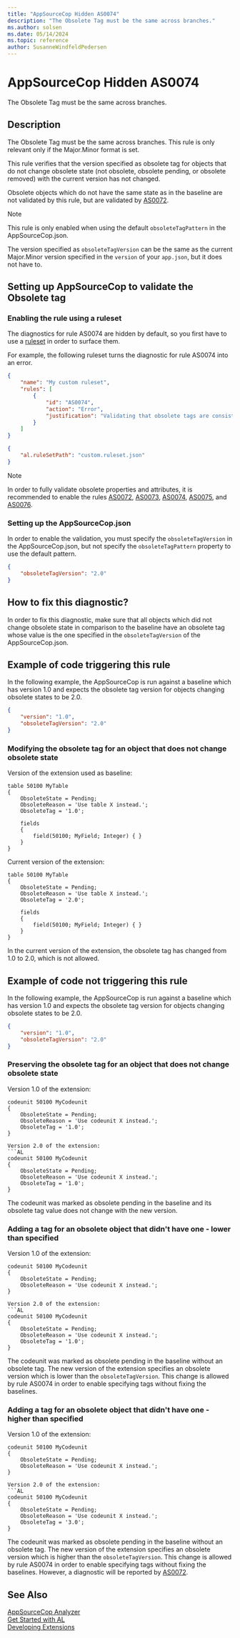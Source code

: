 ```yaml
---
title: "AppSourceCop Hidden AS0074"
description: "The Obsolete Tag must be the same across branches."
ms.author: solsen
ms.date: 05/14/2024
ms.topic: reference
author: SusanneWindfeldPedersen
---
```

[//]: # (START>DO_NOT_EDIT)
[//]: # (IMPORTANT:Do not edit any of the content between here and the END>DO_NOT_EDIT.)
[//]: # (Any modifications should be made in the .xml files in the ModernDev repo.)
# AppSourceCop Hidden AS0074
The Obsolete Tag must be the same across branches.

## Description
The Obsolete Tag must be the same across branches. This rule is only relevant only if the Major.Minor format is set.

[//]: # (IMPORTANT: END>DO_NOT_EDIT)

This rule verifies that the version specified as obsolete tag for objects that do not change obsolete state (not obsolete, obsolete pending, or obsolete removed) with the current version has not changed.

Obsolete objects which do not have the same state as in the baseline are not validated by this rule, but are validated by [AS0072](appsourcecop-as0072.md).

> [!NOTE]  
> This rule is only enabled when using the default `obsoleteTagPattern` in the AppSourceCop.json.

The version specified as `obsoleteTagVersion` can be the same as the current Major.Minor version specified in the `version` of your `app.json`, but it does not have to.

## Setting up AppSourceCop to validate the Obsolete tag

### Enabling the rule using a ruleset

The diagnostics for rule AS0074 are hidden by default, so you first have to use a [ruleset](../devenv-rule-set-syntax-for-code-analysis-tools.md) in order to surface them.

For example, the following ruleset turns the diagnostic for rule AS0074 into an error.

```json
{
    "name": "My custom ruleset",
    "rules": [
        {
            "id": "AS0074",
            "action": "Error",
            "justification": "Validating that obsolete tags are consistent with the baseline is important"
        }
    ]
}
```

```json
{
    "al.ruleSetPath": "custom.ruleset.json"
}
```

> [!NOTE]  
> In order to fully validate obsolete properties and attributes, it is recommended to enable the rules [AS0072](appsourcecop-as0072.md), [AS0073](appsourcecop-as0073.md), [AS0074](appsourcecop-as0074.md), [AS0075](appsourcecop-as0075.md), and [AS0076](appsourcecop-as0076.md).

### Setting up the AppSourceCop.json

In order to enable the validation, you must specify the `obsoleteTagVersion` in the AppSourceCop.json, but not specify the `obsoleteTagPattern` property to use the default pattern.

```json
{
    "obsoleteTagVersion": "2.0"
}
```

## How to fix this diagnostic?

In order to fix this diagnostic, make sure that all objects which did not change obsolete state in comparison to the baseline have an obsolete tag whose value is the one specified in the `obsoleteTagVersion` of the AppSourceCop.json.

## Example of code triggering this rule

In the following example, the AppSourceCop is run against a baseline which has version 1.0 and expects the obsolete tag version for objects changing obsolete states to be 2.0.

```json
{
    "version": "1.0",
    "obsoleteTagVersion": "2.0"
}
```

### Modifying the obsolete tag for an object that does not change obsolete state

Version of the extension used as baseline:
```AL
table 50100 MyTable
{
    ObsoleteState = Pending;
    ObsoleteReason = 'Use table X instead.';
    ObsoleteTag = '1.0';

    fields
    {
        field(50100; MyField; Integer) { }
    }
}
```

Current version of the extension:
```AL
table 50100 MyTable
{
    ObsoleteState = Pending;
    ObsoleteReason = 'Use table X instead.';
    ObsoleteTag = '2.0';

    fields
    {
        field(50100; MyField; Integer) { }
    }
}
```

In the current version of the extension, the obsolete tag has changed from 1.0 to 2.0, which is not allowed.

## Example of code not triggering this rule

In the following example, the AppSourceCop is run against a baseline which has version 1.0 and expects the obsolete tag version for objects changing obsolete states to be 2.0.

```json
{
    "version": "1.0",
    "obsoleteTagVersion": "2.0"
}
```

### Preserving the obsolete tag for an object that does not change obsolete state

Version 1.0 of the extension:
```AL
codeunit 50100 MyCodeunit
{
    ObsoleteState = Pending;
    ObsoleteReason = 'Use codeunit X instead.';
    ObsoleteTag = '1.0';
}

Version 2.0 of the extension:
```AL
codeunit 50100 MyCodeunit
{
    ObsoleteState = Pending;
    ObsoleteReason = 'Use codeunit X instead.';
    ObsoleteTag = '1.0';
}
```

The codeunit was marked as obsolete pending in the baseline and its obsolete tag value does not change with the new version.

### Adding a tag for an obsolete object that didn't have one - lower than specified

Version 1.0 of the extension:
```AL
codeunit 50100 MyCodeunit
{
    ObsoleteState = Pending;
    ObsoleteReason = 'Use codeunit X instead.';
}

Version 2.0 of the extension:
```AL
codeunit 50100 MyCodeunit
{
    ObsoleteState = Pending;
    ObsoleteReason = 'Use codeunit X instead.';
    ObsoleteTag = '1.0';
}
```

The codeunit was marked as obsolete pending in the baseline without an obsolete tag. The new version of the extension specifies an obsolete version which is lower than the `obsoleteTagVersion`. This change is allowed by rule AS0074 in order to enable specifying tags without fixing the baselines.

### Adding a tag for an obsolete object that didn't have one - higher than specified

Version 1.0 of the extension:
```AL
codeunit 50100 MyCodeunit
{
    ObsoleteState = Pending;
    ObsoleteReason = 'Use codeunit X instead.';
}

Version 2.0 of the extension:
```AL
codeunit 50100 MyCodeunit
{
    ObsoleteState = Pending;
    ObsoleteReason = 'Use codeunit X instead.';
    ObsoleteTag = '3.0';
}
```

The codeunit was marked as obsolete pending in the baseline without an obsolete tag. The new version of the extension specifies an obsolete version which is higher than the `obsoleteTagVersion`. This change is allowed by rule AS0074 in order to enable specifying tags without fixing the baselines. However, a diagnostic will be reported by [AS0072](appsourcecop-as0072.md).

## See Also  
[AppSourceCop Analyzer](appsourcecop.md)  
[Get Started with AL](../devenv-get-started.md)  
[Developing Extensions](../devenv-dev-overview.md)  
